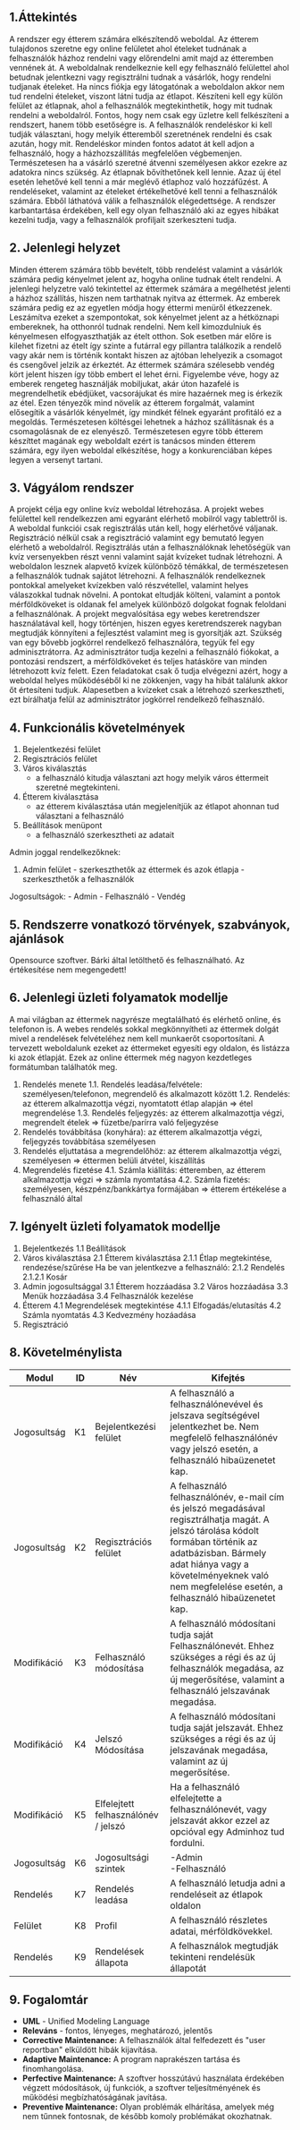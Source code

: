 ## 1.Áttekintés

A rendszer egy étterem számára elkészítendő weboldal. Az étterem tulajdonos szeretne egy online felületet ahol ételeket tudnának a felhasználók házhoz rendelni vagy előrendelni amit majd az étteremben vennének át. A weboldalnak rendelkeznie kell egy felhasználó felülettel ahol betudnak jelentkezni vagy regisztrálni tudnak a vásárlók, hogy rendelni tudjanak ételeket. Ha nincs fiókja egy látogatónak a weboldalon akkor nem tud rendelni ételeket, viszont látni tudja az étlapot. Készíteni kell egy külön felület az étlapnak, ahol a felhasználók megtekinthetik, hogy mit tudnak rendelni a weboldalról. Fontos, hogy nem csak egy üzletre kell felkészíteni a rendszert, hanem több esetőségre is. A felhasználók rendeléskor ki kell tudják választani, hogy melyik étteremből szeretnének rendelni és csak azután, hogy mit. Rendeléskor minden fontos adatot át kell adjon a felhasználó, hogy a házhozszállítás megfelelően végbemenjen. Természetesen ha a vásárló szeretné átvenni személyesen akkor ezekre az adatokra nincs szükség. Az étlapnak bővíthetőnek kell lennie. Azaz új étel esetén lehetővé kell tenni a már meglévő étlaphoz való hozzáfűzést. A rendeléseket, valamint az ételeket értékelhetővé kell tenni a felhasználók számára. Ebből láthatóvá válik a felhasználók elégedettsége. A rendszer karbantartása érdekében, kell egy olyan felhasználó aki az egyes hibákat kezelni tudja, vagy a felhasználók profiljait szerkeszteni tudja.

## 2. Jelenlegi helyzet

Minden étterem számára több bevételt, több rendelést valamint a vásárlók számára pedig kényelmet jelent az, hogyha online tudnak ételt rendelni. A jelenlegi helyzetre való tekintettel az éttermek számára a megélhetést jelenti a házhoz szállítás, hiszen nem tarthatnak nyitva az éttermek. Az emberek számára pedig ez az egyetlen módja hogy éttermi menüről étkezzenek. Leszámítva ezeket a szempontokat, sok kényelmet jelent az a hétköznapi embereknek, ha otthonról tudnak rendelni. Nem kell kimozdulniuk és kényelmesen elfogyaszthatják az ételt otthon. Sok esetben már előre is kilehet fizetni az ételt így szinte a futárral egy pillantra találkozik a rendelő vagy akár nem is történik kontakt hiszen az ajtóban lehelyezik a csomagot és csengővel jelzik az érkeztét. Az éttermek számára szélesebb vendég kört jelent hiszen így több embert el lehet érni. Figyelembe véve, hogy az emberek rengeteg használják mobiljukat, akár úton hazafelé is megrendelhetik ebédjüket, vacsorájukat és mire hazaérnek meg is érkezik az étel. Ezen tényezők mind növelik az étterem forgalmát, valamint elősegítik a vásárlók kényelmét, így mindkét félnek egyaránt profitáló ez a megoldás. Természetesen költésgei lehetnek a házhoz szállításnak és a csomagolásnak de ez elenyésző. Természetesen egyre több étterem készíttet magának egy weboldalt ezért is tanácsos minden étterem számára, egy ilyen weboldal elkészítése, hogy a konkurenciában képes legyen a versenyt tartani.

## 3. Vágyálom rendszer

A projekt célja egy online kvíz weboldal létrehozása. A projekt webes felülettel kell rendelkezzen ami egyaránt elérhető mobilról vagy tablettről is. A weboldal funkciói csak regisztrálás után kell, hogy elérhetővé váljanak. Regisztráció nélkül csak a regisztráció valamint egy bemutató legyen elérhető a weboldalról. Regisztrálás után a felhasználóknak lehetőségük van kvíz versenyekben részt venni valamint saját kvízeket tudnak létrehozni. A weboldalon lesznek alapvető kvízek különböző témákkal, de természetesen a felhasználók tudnak sajátot létrehozni. A felhasználók rendelkeznek pontokkal amelyeket kvízekben való részvétellel, valamint helyes válaszokkal tudnak növelni. A pontokat eltudják költeni, valamint a pontok mérföldköveket is oldanak fel amelyek különböző dolgokat fognak feloldani a felhasználónak. A projekt megvalósítása egy webes keretrendszer használatával kell, hogy történjen, hiszen egyes keretrendszerek nagyban megtudják könnyíteni a fejlesztést valamint meg is gyorsítják azt. Szükség van egy bővebb jogkörrel rendelkező felhasználóra, tegyük fel egy adminisztrátorra. Az adminisztrátor tudja kezelni a felhasználó fiókokat, a pontozási rendszert, a mérföldköveket és teljes hatásköre van minden létrehozott kvíz felett. Ezen feladatokat csak ő tudja elvégezni azért, hogy a weboldal helyes működéséből ki ne zökkenjen, vagy ha hibát találunk akkor őt értesíteni tudjuk. Alapesetben a kvízeket csak a létrehozó szerkesztheti, ezt bírálhatja felül az adminisztrátor jogkörrel rendelkező felhasználó.

## 4. Funkcionális követelmények

1. Bejelentkezési felület
2. Regisztrációs felület
3. Város kiválasztás
    - a felhasználó kitudja választani azt hogy melyik város éttermeit szeretné megtekinteni.
4. Étterem kiválasztása
    - az étterem kiválasztása után megjelenítjük az étlapot ahonnan tud választani a felhasználó
5. Beállítások menüpont
    - a felhasználó szerkesztheti az adatait

Admin joggal rendelkezőknek:
1. Admin felület
        - szerkeszthetők az éttermek és azok étlapja
        - szerkeszthetők a felhasználók

Jogosultságok:
    - Admin
    - Felhasználó
    - Vendég


## 5. Rendszerre vonatkozó törvények, szabványok, ajánlások

Opensource szoftver. Bárki által letölthető és felhasználható. Az értékesítése nem megengedett!

## 6. Jelenlegi üzleti folyamatok modellje

A mai világban az éttermek nagyrésze megtalálható és elérhető online, és telefonon is. A webes rendelés sokkal megkönnyítheti az éttermek dolgát mivel a rendelések felvételéhez nem kell munkaerőt csoportosítani. A tervezett weboldalunk ezeket az éttermeket egyesíti egy oldalon, és listázza ki azok étlapját. Ezek az online éttermek még nagyon kezdetleges formátumban találhatók meg.

1. Rendelés menete
	1.1. Rendelés leadása/felvétele: személyesen/telefonon, megrendelő és alkalmazott között
	1.2. Rendelés: az étterem alkalmazottja végzi, nyomtatott étlap alapján => étel megrendelése
	1.3. Rendelés feljegyzés: az étterem alkalmazottja végzi, megrendelt ételek => füzetbe/parírra való feljegyzése
2. Rendelés továbbítása (konyhára): az étterem alkalmazottja végzi, feljegyzés továbbítása személyesen
3. Rendelés eljuttatása a megrendelőhöz: az étterem alkalmazottja végzi, személyesen => éttermen belüli átvétel, kiszállítás
4. Megrendelés fizetése
	4.1. Számla kiállítás: étteremben, az étterem alkalmazottja végzi => számla nyomtatása
	4.2. Számla fizetés: személyesen, készpénz/bankkártya formájában => étterem értékelése a felhasználó által

## 7. Igényelt üzleti folyamatok modellje

1. Bejelentkezés
	1.1 Beállítások
2. Város kiválasztása
	2.1 Étterem kiválasztása
		2.1.1 Étlap megtekintése, rendezése/szűrése
		Ha be van jelentkezve a felhasználó:
		2.1.2 Rendelés
			2.1.2.1 Kosár
3. Admin jogosultsággal
	3.1 Étterem hozzáadása
	3.2 Város hozzáadása
	3.3 Menük hozzáadása
	3.4 Felhasználók kezelése
4. Étterem
	4.1 Megrendelések megtekintése
		4.1.1 Elfogadás/elutasítás
	4.2 Számla nyomtatás
	4.3 Kedvezmény hozáadása
5. Regisztráció

## 8. Követelménylista

Modul | ID | Név | Kifejtés
--- | --- | --- | ----------------------------------------------------------------------
Jogosultság | K1 | Bejelentkezési felület | A felhasználó a felhasználónevével és jelszava segítségével jelentkezhet be. Nem megfelelő felhasználónév vagy jelszó esetén, a felhasználó hibaüzenetet kap.
Jogosultság | K2 | Regisztrációs felület | A felhasználó felhasználónév, e-mail cím és jelszó megadásával regisztrálhatja magát. A jelszó tárolása kódolt formában történik az adatbázisban. Bármely adat hiánya vagy a követelményeknek való nem megfelelése esetén, a felhasználó hibaüzenetet kap.
Modifikáció | K3 | Felhasználó módosítása | A felhasználó módosítani tudja saját Felhasználónevét. Ehhez szükséges a régi és az új felhasználók megadása, az új megerősítése, valamint a felhasználó jelszavának megadása.
Modifikáció | K4 | Jelszó Módosítása | A felhasználó módosítani tudja saját jelszavát. Ehhez szükséges a régi és az új jelszavának megadása, valamint az új megerősítése.
Modifikáció | K5 | Elfelejtett felhasználónév / jelszó | Ha a felhasználó elfelejtette a felhasználónevét, vagy jelszavát akkor ezzel az opcióval egy Adminhoz tud fordulni.
Jogosultság | K6 | Jogosultsági szintek | -Admin <br> -Felhasználó
Rendelés | K7 | Rendelés leadása | A felhasználó letudja adni a rendeléseit az étlapok oldalon
Felület | K8 | Profil | A felhasználó részletes adatai, mérföldkövekkel.
Rendelés | K9 | Rendelések állapota | A felhasználok megtudják tekinteni rendelésük állapotát

## 9. Fogalomtár

- **UML** - Unified Modeling Language
- **Releváns** - fontos, lényeges, meghatározó, jelentős
- **Corrective Maintenance:** A felhasználók által felfedezett és "user reportban"
elküldött hibák kijavítása.
- **Adaptive Maintenance:** A program naprakészen tartása és finomhangolása.
- **Perfective Maintenance:** A szoftver hosszútávú használata érdekében végzett
módosítások, új funkciók, a szoftver teljesítményének és működési
megbízhatóságának javítása.
- **Preventive Maintenance:** Olyan problémák elhárítása, amelyek még nem
tűnnek fontosnak, de később komoly problémákat okozhatnak.